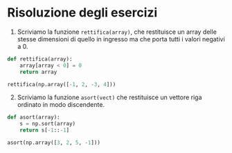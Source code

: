 # Risoluzione degli esercizi

1. Scriviamo la funzione `rettifica(array)`, che restituisce un array delle stesse dimensioni di quello in ingresso ma che porta tutti i valori negativi a 0.

```py
def rettifica(array):
    array[array < 0] = 0
    return array

rettifica(np.array([-1, 2, -3, 4]))
```

2. Scriviamo la funzione `asort(vect)` che restituisce un vettore riga ordinato in modo discendente.

```py
def asort(array):
    s = np.sort(array)
    return s[-1::-1]

asort(np.array([3, 2, 5, -1]))
```
